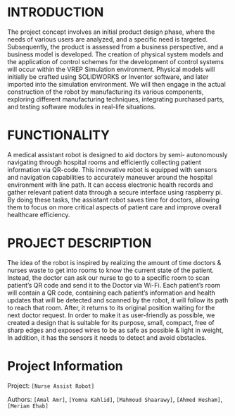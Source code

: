 # INTRODUCTION

The project concept involves an initial product design phase, where the needs of various users are analyzed, and a specific need is targeted. Subsequently, the product is assessed from a business perspective, and a business model is developed.
The creation of physical system models and the application of control schemes for the development of control systems will occur within the VREP Simulation environment. Physical models will initially be crafted using SOLIDWORKS or Inventor software, and later imported into the simulation environment. We will then engage in the actual construction of the robot by manufacturing its various components, exploring different manufacturing techniques, integrating purchased parts, and testing software modules in real-life situations.

# FUNCTIONALITY

A medical assistant robot is designed to aid doctors by semi- autonomously navigating through hospital rooms and efficiently collecting patient information via QR-code. This innovative robot is equipped with sensors and navigation capabilities to accurately maneuver around the hospital environment with line path.
It can access electronic health records and gather relevant patient data through a secure interface using raspberry pi. By doing these tasks, the assistant robot saves time for doctors, allowing them to focus on more critical aspects of patient care and improve overall healthcare efficiency.

# PROJECT DESCRIPTION

The idea of the robot is inspired by realizing the amount of time doctors & nurses waste to get into rooms to know the current state of the patient. Instead, the doctor can ask our nurse to go to a specific room to scan patient’s QR code and send it to the Doctor via Wi-Fi. Each patient’s room will contain a QR code, containing each patient’s information and health updates that will be detected and scanned by the robot, it will follow its path to reach that room. After, it returns to its original position waiting for the next doctor request.
In order to make it as user-friendly as possible, we created a design that is suitable for its purpose, small, compact, free of sharp edges and exposed wires to be as safe as possible & light in weight, In addition, it has the sensors it needs to detect and avoid obstacles.

# Project Information

Project: `[Nurse Assist Robot]`

Authors: `[Amal Amr]`, `[Yomna Kahlid]`, `[Mahmoud Shaarawy]`, `[Ahmed Hesham]`, `[Meriam Ehab]`
